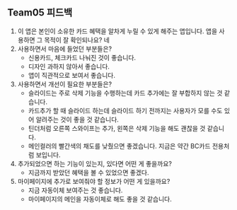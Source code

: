 ## Team05 피드백

1. 이 앱은 본인이 소유한 카드 혜택을 알차게 누릴 수 있게 해주는 앱입니다. 앱을 사용하면 그 목적이 잘 확인되나요? 네
2. 사용하면서 마음에 들었던 부분들은?
    - 신용카드, 체크카드 나눠진 것이 좋습니다.
    - 디자인 과하지 않아서 좋습니다.
    - 앱이 직관적으로 보여서 좋습니다.
3. 사용하면서 개선이 필요한 부분들은?
    - 슬라이드는 주로 삭제 기능을 수행하는데 카드 추가에는 잘 부합하지 않는 것 같습니다.
    - 카드추가 할 때 슬라이드 하는데 슬라이드 하기 전까지는 사용자가 모를 수도 있어 알려주는 것이 좋을 것 같습니다.
    - 틴더처럼 오른쪽 스와이프는 추가, 왼쪽은 삭제 기능을 해도 괜찮을 것 같습니다.
    - 메인컬러의 빨간색의 채도를 낮췄으면 좋겠습니다. 지금은 약간 BC카드 전용처럼 보입니다.
4. 추가되었으면 하는 기능이 있는지, 있다면 어떤 게 좋을까요?
    - 지금까지 받았던 혜택을 볼 수 있었으면 좋겠다.
5. 마이페이지에 추가로 보여줘야 할 정보가 어떤 게 있을까요?
    - 지금 자동이체 보여주는 것 좋습니다.
    - 마이페이지의 메인을 자동이체로 해도 좋을 것 같습니다.
